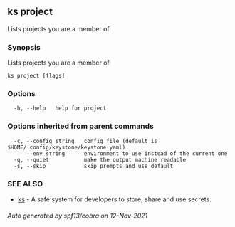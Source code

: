 ## ks project

Lists projects you are a member of

### Synopsis

Lists projects you are a member of

```
ks project [flags]
```

### Options

```
  -h, --help   help for project
```

### Options inherited from parent commands

```
  -c, --config string   config file (default is $HOME/.config/keystone/keystone.yaml)
      --env string      environment to use instead of the current one
  -q, --quiet           make the output machine readable
  -s, --skip            skip prompts and use default
```

### SEE ALSO

* [ks](ks.md)	 - A safe system for developers to store, share and use secrets.

###### Auto generated by spf13/cobra on 12-Nov-2021

